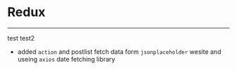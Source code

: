 # Redux
***

   test
   test2
   * added `action` and postlist
   fetch data form `jsonplaceholder` wesite and useing `axios` date fetching library 
